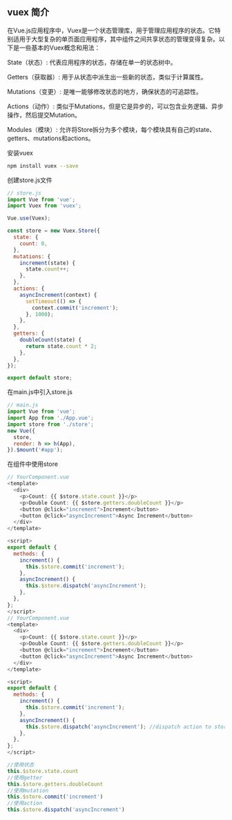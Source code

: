 ## vuex 简介
在Vue.js应用程序中，Vuex是一个状态管理库，用于管理应用程序的状态。它特别适用于大型复杂的单页面应用程序，其中组件之间共享状态的管理变得复杂。以下是一些基本的Vuex概念和用法：

State（状态）: 代表应用程序的状态，存储在单一的状态树中。

Getters（获取器）: 用于从状态中派生出一些新的状态，类似于计算属性。

Mutations（变更）: 是唯一能够修改状态的地方，确保状态的可追踪性。

Actions（动作）: 类似于Mutations，但是它是异步的，可以包含业务逻辑、异步操作，然后提交Mutation。

Modules（模块）: 允许将Store拆分为多个模块，每个模块具有自己的state、getters、mutations和actions。

安装vuex 
```bash
npm install vuex --save
```
创建store.js文件

```js
// store.js
import Vue from 'vue';
import Vuex from 'vuex';

Vue.use(Vuex);

const store = new Vuex.Store({
  state: {
    count: 0,
  },
  mutations: {
    increment(state) {
      state.count++;
    },
  },
  actions: {
    asyncIncrement(context) {
      setTimeout(() => {
        context.commit('increment');
      }, 1000);
    },
  },
  getters: {
    doubleCount(state) {
      return state.count * 2;
    },
  },
});

export default store;
```
在main.js中引入store.js
```js
// main.js
import Vue from 'vue';
import App from './App.vue';
import store from './store';
new Vue({
  store,
  render: h => h(App),
}).$mount('#app');

```
在组件中使用store
```js
// YourComponent.vue
<template>
  <div>
    <p>Count: {{ $store.state.count }}</p>
    <p>Double Count: {{ $store.getters.doubleCount }}</p>
    <button @click="increment">Increment</button>
    <button @click="asyncIncrement">Async Increment</button>
  </div>
</template>

<script>
export default {
  methods: {
    increment() {
      this.$store.commit('increment');
    },
    asyncIncrement() {
      this.$store.dispatch('asyncIncrement');
    },
  },
};
</script>
// YourComponent.vue
<template>
  <div>
    <p>Count: {{ $store.state.count }}</p>
    <p>Double Count: {{ $store.getters.doubleCount }}</p>
    <button @click="increment">Increment</button>
    <button @click="asyncIncrement">Async Increment</button>
  </div>
</template>

<script>
export default {
  methods: {
    increment() {
      this.$store.commit('increment');
    },
    asyncIncrement() {
      this.$store.dispatch('asyncIncrement'); //dispatch action to store
    },
  },
};
</script>

```

```js
//使用状态
this.$store.state.count
//使用getter
this.$store.getters.doubleCount
//使用mutation
this.$store.commit('increment')
//使用action
this.$store.dispatch('asyncIncrement')

```

